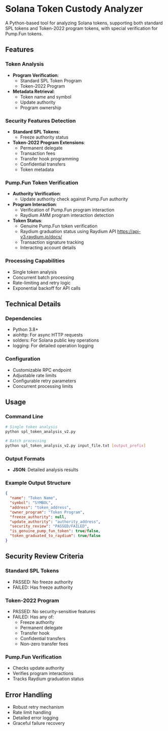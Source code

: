 # Solana Token Custody Analyzer

A Python-based tool for analyzing Solana tokens, supporting both standard SPL tokens and Token-2022 program tokens, with special verification for Pump.Fun tokens.

## Features

### Token Analysis
- **Program Verification**:
  - Standard SPL Token Program
  - Token-2022 Program
- **Metadata Retrieval**:
  - Token name and symbol
  - Update authority
  - Program ownership

### Security Features Detection
- **Standard SPL Tokens**:
  - Freeze authority status
- **Token-2022 Program Extensions**:
  - Permanent delegate
  - Transaction fees
  - Transfer hook programming
  - Confidential transfers
  - Token metadata

### Pump.Fun Token Verification
- **Authority Verification**:
  - Update authority check against Pump.Fun authority
- **Program Interaction**:
  - Verification of Pump.Fun program interaction
  - Raydium AMM program interaction detection
- **Token Status**:
  - Genuine Pump.Fun token verification
  - Raydium graduation status using Raydium API https://api-v3.raydium.io/docs/
  - Transaction signature tracking
  - Interacting account details

### Processing Capabilities
- Single token analysis
- Concurrent batch processing
- Rate-limiting and retry logic
- Exponential backoff for API calls

## Technical Details

### Dependencies
- Python 3.8+
- aiohttp: For async HTTP requests
- solders: For Solana public key operations
- logging: For detailed operation logging

### Configuration
- Customizable RPC endpoint
- Adjustable rate limits
- Configurable retry parameters
- Concurrent processing limits

## Usage

### Command Line
```bash
# Single token analysis
python spl_token_analysis_v2.py

# Batch processing
python spl_token_analysis_v2.py input_file.txt [output_prefix]
```

### Output Formats
- **JSON**: Detailed analysis results

### Example Output Structure
```json
{
  "name": "Token Name",
  "symbol": "SYMBOL",
  "address": "token_address",
  "owner_program": "Token Program",
  "freeze_authority": null,
  "update_authority": "authority_address",
  "security_review": "PASSED/FAILED",
  "is_genuine_pump_fun_token": true/false,
  "token_graduated_to_raydium": true/false
}
```

## Security Review Criteria

### Standard SPL Tokens
- PASSED: No freeze authority
- FAILED: Has freeze authority

### Token-2022 Program
- PASSED: No security-sensitive features
- FAILED: Has any of:
  - Freeze authority
  - Permanent delegate
  - Transfer hook
  - Confidential transfers
  - Non-zero transfer fees

### Pump.Fun Verification
- Checks update authority
- Verifies program interactions
- Tracks Raydium graduation status

## Error Handling
- Robust retry mechanism
- Rate limit handling
- Detailed error logging
- Graceful failure recovery
